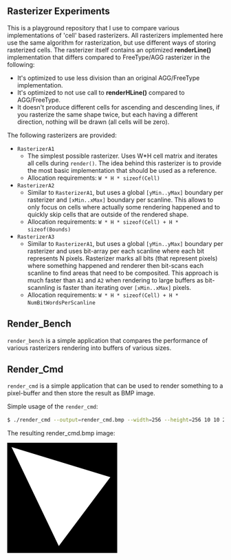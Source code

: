 Rasterizer Experiments
----------------------

This is a playground repository that I use to compare various implementations of 'cell' based rasterizers. All rasterizers implemented here use the same algorithm for rasterization, but use different ways of storing rasterized cells. The rasterizer itself contains an optimized **renderLine()** implementation that differs compared to FreeType/AGG rasterizer in the following:

  * It's optimized to use less division than an original AGG/FreeType implementation.
  * It's optimized to not use call to **renderHLine()** compared to AGG/FreeType.
  * It doesn't produce different cells for ascending and descending lines, if you rasterize the same shape twice, but each having a different direction, nothing will be drawn (all cells will be zero).

The following rasterizers are provided:

  * `RasterizerA1`
    * The simplest possible rasterizer. Uses W*H cell matrix and iterates all cells during `render()`. The idea behind this rasterizer is to provide the most basic implementation that should be used as a reference.
    * Allocation requirements: `W * H * sizeof(Cell)`
  * `RasterizerA2`
    * Similar to `RasterizerA1`, but uses a global `[yMin..yMax]` boundary per rasterizer and `[xMin..xMax]` boundary per scanline. This allows to only focus on cells where actually some rendering happened and to quickly skip cells that are outside of the rendered shape.
    * Allocation requirements: `W * H * sizeof(Cell) + H * sizeof(Bounds)`
  * `RasterizerA3`
    * Similar to `RasterizerA1`, but uses a global `[yMin..yMax]` boundary per rasterizer and uses bit-array per each scanline where each bit represents N pixels. Rasterizer marks all bits (that represent pixels) where something happened and renderer then bit-scans each scanline to find areas that need to be composited. This approach is much faster than `A1` and `A2` when rendering to large buffers as bit-scannling is faster than iterating over `[xMin..xMax]` pixels.
    * Allocation requirements: `W * H * sizeof(Cell) + H * NumBitWordsPerScanline`

Render_Bench
------------

`render_bench` is a simple application that compares the performance of various rasterizers rendering into buffers of various sizes.

Render_Cmd
----------

`render_cmd` is a simple application that can be used to render something to a pixel-buffer and then store the result as BMP image.

Simple usage of the `render_cmd`:

```bash
$ ./render_cmd --output=render_cmd.bmp --width=256 --height=256 10 10 240 80 120 240
```

The resulting render_cmd.bmp image:

![Output](/render_cmd.bmp)

